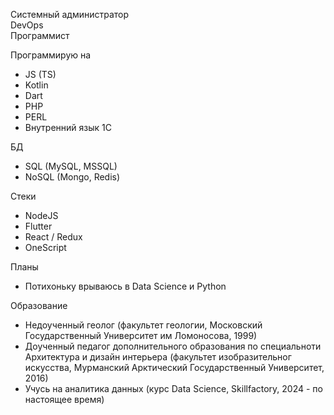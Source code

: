 Системный администратор  
DevOps  
Программист  


Программирую на
- JS (TS)
- Kotlin
- Dart
- PHP
- PERL
- Внутренний язык 1С


БД
- SQL (MySQL, MSSQL)
- NoSQL (Mongo, Redis)


Стеки
- NodeJS
- Flutter
- React / Redux
- OneScript


Планы
- Потихоньку врываюсь в Data Science и Python


Образование
- Недоученный геолог (факультет геологии, Московский Государственный Университет им Ломоносова, 1999)
- Доученный педагог дополнительного образования по специальноти Архитектура и дизайн интерьера (факультет изобразительног искусства, Мурманский Арктический Государственный Университет, 2016)
- Учусь на аналитика данных (курс Data Science, Skillfactory, 2024 - по настоящее время)